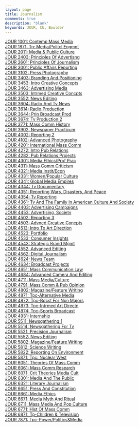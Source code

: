 ```yaml
---
layout: page
title: Journalism
comments: true
description: "blank"
keywords: JOUR, CU, Boulder
---
```

<body>
<div><a href="../../courses/JOUR-1001">JOUR 1001: Contemp Mass Media</a></div>
<div><a href="../../courses/JOUR-1871">JOUR 1871: Tp: Media/Politcl Engmnt</a></div>
<div><a href="../../courses/JOUR-2011">JOUR 2011: Media & Public Culture</a></div>
<div><a href="../../courses/JOUR-2403">JOUR 2403: Principles Of Advertisng</a></div>
<div><a href="../../courses/JOUR-2601">JOUR 2601: Principles Of Journalism</a></div>
<div><a href="../../courses/JOUR-3001">JOUR 3001: Public Affairs Reporting</a></div>
<div><a href="../../courses/JOUR-3102">JOUR 3102: Press Photography</a></div>
<div><a href="../../courses/JOUR-3403">JOUR 3403: Branding And Positioning</a></div>
<div><a href="../../courses/JOUR-3453">JOUR 3453: Intro Creative Concepts</a></div>
<div><a href="../../courses/JOUR-3463">JOUR 3463: Advertising Media</a></div>
<div><a href="../../courses/JOUR-3503">JOUR 3503: Intrmed Creative Concpts</a></div>
<div><a href="../../courses/JOUR-3552">JOUR 3552: News Editing</a></div>
<div><a href="../../courses/JOUR-3604">JOUR 3604: Radio And Tv News</a></div>
<div><a href="../../courses/JOUR-3614">JOUR 3614: Radio Production</a></div>
<div><a href="../../courses/JOUR-3644">JOUR 3644: Prin Broadcast Prod</a></div>
<div><a href="../../courses/JOUR-3674">JOUR 3674: Tv Production 2</a></div>
<div><a href="../../courses/JOUR-3771">JOUR 3771: Mass Comm History</a></div>
<div><a href="../../courses/JOUR-3902">JOUR 3902: Newspaper Practicum</a></div>
<div><a href="../../courses/JOUR-4002">JOUR 4002: Reporting 2</a></div>
<div><a href="../../courses/JOUR-4102">JOUR 4102: Advanced Photography</a></div>
<div><a href="../../courses/JOUR-4201">JOUR 4201: International Mass Comm</a></div>
<div><a href="../../courses/JOUR-4272">JOUR 4272: Intro Pub Relations</a></div>
<div><a href="../../courses/JOUR-4282">JOUR 4282: Pub Relations Projects</a></div>
<div><a href="../../courses/JOUR-4301">JOUR 4301: Media Ethics/Prof Prac</a></div>
<div><a href="../../courses/JOUR-4311">JOUR 4311: Mass Comm Criticism</a></div>
<div><a href="../../courses/JOUR-4321">JOUR 4321: Media Instit/Econ</a></div>
<div><a href="../../courses/JOUR-4331">JOUR 4331: Women/Popular Culture</a></div>
<div><a href="../../courses/JOUR-4341">JOUR 4341: Global Media Empires</a></div>
<div><a href="../../courses/JOUR-4344">JOUR 4344: Tv Documentary</a></div>
<div><a href="../../courses/JOUR-4351">JOUR 4351: Reporting Wars, Disasters, And Peace</a></div>
<div><a href="../../courses/JOUR-4354">JOUR 4354: Tv Reporting</a></div>
<div><a href="../../courses/JOUR-4361">JOUR 4361: Tv And The Family In American Culture And Society</a></div>
<div><a href="../../courses/JOUR-4403">JOUR 4403: Advertising Campaigns</a></div>
<div><a href="../../courses/JOUR-4453">JOUR 4453: Advertising, Society</a></div>
<div><a href="../../courses/JOUR-4502">JOUR 4502: Reporting 3</a></div>
<div><a href="../../courses/JOUR-4503">JOUR 4503: Advncd Creative Concpts</a></div>
<div><a href="../../courses/JOUR-4513">JOUR 4513: Intro To Art Direction</a></div>
<div><a href="../../courses/JOUR-4523">JOUR 4523: Portfolio</a></div>
<div><a href="../../courses/JOUR-4533">JOUR 4533: Consumer Insights</a></div>
<div><a href="../../courses/JOUR-4543">JOUR 4543: Strategic Brand Mgmt</a></div>
<div><a href="../../courses/JOUR-4552">JOUR 4552: Advanced Editing</a></div>
<div><a href="../../courses/JOUR-4562">JOUR 4562: Digital Journalism</a></div>
<div><a href="../../courses/JOUR-4624">JOUR 4624: News Team</a></div>
<div><a href="../../courses/JOUR-4634">JOUR 4634: Broadcast Projects</a></div>
<div><a href="../../courses/JOUR-4651">JOUR 4651: Mass Communication Law</a></div>
<div><a href="../../courses/JOUR-4684">JOUR 4684: Advanced Camera And Editing</a></div>
<div><a href="../../courses/JOUR-4711">JOUR 4711: Mass Media/Culture</a></div>
<div><a href="../../courses/JOUR-4791">JOUR 4791: Mass Comm & Pub Opinion</a></div>
<div><a href="../../courses/JOUR-4802">JOUR 4802: Magazine/Feature Writing</a></div>
<div><a href="../../courses/JOUR-4871">JOUR 4871: Tpc-Alternative Media</a></div>
<div><a href="../../courses/JOUR-4872">JOUR 4872: Tpc-Bdcst For Non Majors</a></div>
<div><a href="../../courses/JOUR-4873">JOUR 4873: Tpc-Intrmed Art Directn</a></div>
<div><a href="../../courses/JOUR-4874">JOUR 4874: Tpc-Sports Broadcast</a></div>
<div><a href="../../courses/JOUR-4931">JOUR 4931: Internship</a></div>
<div><a href="../../courses/JOUR-5511">JOUR 5511: Newsgathering 1</a></div>
<div><a href="../../courses/JOUR-5514">JOUR 5514: Newsgathering For Tv</a></div>
<div><a href="../../courses/JOUR-5521">JOUR 5521: Precision Journalism</a></div>
<div><a href="../../courses/JOUR-5552">JOUR 5552: News Editing</a></div>
<div><a href="../../courses/JOUR-5802">JOUR 5802: Magazine/Feature Writing</a></div>
<div><a href="../../courses/JOUR-5812">JOUR 5812: Science Writing</a></div>
<div><a href="../../courses/JOUR-5822">JOUR 5822: Reporting On Environment</a></div>
<div><a href="../../courses/JOUR-5871">JOUR 5871: Tpc: Nuclear West</a></div>
<div><a href="../../courses/JOUR-6051">JOUR 6051: Theories Of Mass Comm</a></div>
<div><a href="../../courses/JOUR-6061">JOUR 6061: Mass Comm Research</a></div>
<div><a href="../../courses/JOUR-6071">JOUR 6071: Crit Theories Media Cult</a></div>
<div><a href="../../courses/JOUR-6301">JOUR 6301: Media And The Public</a></div>
<div><a href="../../courses/JOUR-6321">JOUR 6321: Literary Journalism</a></div>
<div><a href="../../courses/JOUR-6651">JOUR 6651: Press And Constitution</a></div>
<div><a href="../../courses/JOUR-6661">JOUR 6661: Media Ethics</a></div>
<div><a href="../../courses/JOUR-6671">JOUR 6671: Media Myth And Ritual</a></div>
<div><a href="../../courses/JOUR-6711">JOUR 6711: Mass Media And Pop Culture</a></div>
<div><a href="../../courses/JOUR-6771">JOUR 6771: Hist Of Mass Comm</a></div>
<div><a href="../../courses/JOUR-6871">JOUR 6871: Tp-Children & Television</a></div>
<div><a href="../../courses/JOUR-7871">JOUR 7871: Tpc-Power/Politics&Media</a></div>
</body>